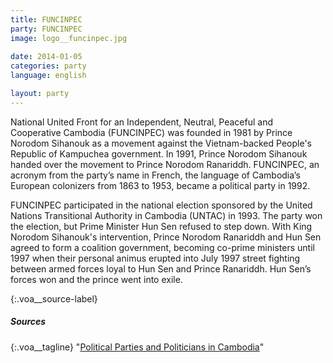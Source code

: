 ```yaml
---
title: FUNCINPEC
party: FUNCINPEC
image: logo__funcinpec.jpg
 
date: 2014-01-05
categories: party
language: english

layout: party
---
```

 
 
National United Front for an Independent, Neutral, Peaceful and Cooperative Cambodia (FUNCINPEC) was founded in 1981 by Prince Norodom Sihanouk as a movement against the Vietnam-backed People's Republic of Kampuchea government. In 1991, Prince Norodom Sihanouk handed over the movement to Prince Norodom Ranariddh. FUNCINPEC, an acronym from the party’s name in French, the language of Cambodia’s European colonizers from 1863 to 1953, became a political party in 1992.
 
FUNCINPEC participated in the national election sponsored by the United Nations Transitional Authority in Cambodia (UNTAC) in 1993. The party won the election, but Prime Minister Hun Sen refused to step down. With King Norodom Sihanouk's intervention, Prince Norodom Ranariddh and Hun Sen agreed to form a coalition government, becoming co-prime ministers until 1997 when their personal animus erupted into July 1997 street fighting between armed forces loyal to Hun Sen and Prince Ranariddh. Hun Sen’s forces won and the prince went into exile. 
 
 
 
{:.voa__source-label}
##### Sources #####
 
{:.voa__tagline}
"[Political Parties and Politicians in Cambodia](http://factsanddetails.com/southeast-asia/Cambodia/sub5_2d/entry-2905.html)"
